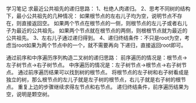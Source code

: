 学习笔记
求最近公共祖先的递归思路：
1、杜绝人肉递归。
2、思考不同树的结构下，最小公共祖先的几种情况：
   如果根节点的左右儿子均为空，说明节点不存在，则直接返回空。
   如果两个节点在根节点的一侧，则根节点的左儿子或者右儿子为最近的公共祖先。
   如果两个节点就在根节点的两侧，则根根节点就为最近的公共祖先。
3、左右儿子通过递归得到。
4、递归终结条件：不只是root为空，考虑当root如果为两个节点中的一个，就不需要再向    下递归，直接返回root即可。

通过前序和中序遍历序列构造二叉树的递归思路：
前序遍历的情况是：根节点->左子树节点->右子树节点。
中序遍历的情况是：左子树节点->根节点->右子树节点。
通过前序遍历结果可以找到树的根节点。
将根节点的左子树和右子树看成是独立的树，那么根节点的左儿子就是左子树的根节点，右儿子就是右子树的根节点。
重复上边的步骤继续求得左节点和右节点。
递归终结条件，前序遍历结果为空，说明是颗空树。
